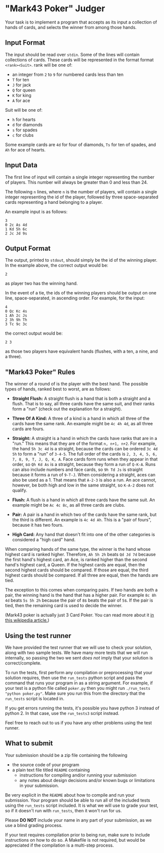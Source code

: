 "Mark43 Poker" Judger
=====================

Your task is to implement a program that accepts as its input a collection of hands of cards, and selects the winner from among those hands.

Input Format
------------

The input should be read over `stdin`. Some of the lines will contain collections of cards.
These cards will be represented in the format format `<rank><Suit>`. rank will be one of:

* an integer from `2` to `9` for numbered cards less than ten
* `T` for ten
* `J` for jack
* `Q` for queen
* `K` for king
* `A` for ace

Suit will be one of:
* `h` for hearts
* `d` for diamonds
* `s` for spades
* `c` for clubs

Some example cards are `4d` for four of diamonds, `Ts` for ten of spades, and `Ah` for ace of hearts.

Input Data
----------
The first line of input will contain a single integer representing the number of players. This number will always be greater than 0 and less than 24.

The following `n` lines, where `n` is the number of players, will contain a single integer representing the id of the
player, followed by three space-separated cards representing a hand belonging to a player.

An example input is as follows:

```
3
0 2c As 4d
1 Kd 5h 6c
2 Jc Jd 9s
```

Output Format
-------------

The output, printed to `stdout`, should simply be the id of the winning player. In the example above, the correct output would be:

```
2
```

as player two has the winning hand.

In the event of a tie, the ids of the winning players should be output on one line, space-separated, in ascending order.
For example, for the input:
```
4
0 Qc Kc 4s
1 Ah 2c Js
2 3h 9h Th
3 Tc 9c 3c
```

the correct output would be:

```
2 3
```
as those two players have equivalent hands (flushes, with a ten, a nine, and a three).

"Mark43 Poker" Rules
----------------------

The winner of a round of  is the player with the best hand. The possible types of hands, ranked best to worst, are as follows:

* **Straight Flush:** A straight flush is a hand that is both a straight and a flush. That is to say, all three cards
have the same suit, and their ranks form a "run" (check out the explanation for a straight).

* **Three Of A Kind:** A three of a kind is a hand in which all three of the cards have the same rank. An example might
be `4c 4h 4d`, as all three cards are fours.

* **Straight:** A straight is a hand in which the cards have ranks that are in a "run." This means that they are of the
format `n, n+1, n+2`. For example, the hand `5h 3c 4d` is a straight, because the cards can be ordered `3c 4d 5h` to
form a "run" of `3-4-5`. The full order of the cards is `2, 3, 4, 5, 6, 7, 8, 9, T, J, Q, K, A`. Face cards form runs when they appear in that order, so `Qh Kd As` is a straight, because they form a run of `Q-K-A`. Runs can also include numbers and face cards, so `9h Td Js` is straight because it forms a run of `9-T-J`. When considering a straight, aces can also be used as a 1. That means that `A-2-3` is also a run. An ace cannot, however, be both high and low in the same straight, so `K-A-2` does not qualify.

* **Flush:** A flush is a hand in which all three cards have the same suit. An example might be `Ac 4c 8c`, as all three cards are clubs.

* **Pair:** A pair is a hand in which two of the cards have the same rank, but the third is different. An example is
`4c 4d Ah`. This is a "pair of fours", because it has two fours.

* **High Card:** Any hand that doesn't fit into one of the other categories is considered a "high card" hand.

When comparing hands of the same type, the winner is the hand whose highest card is ranked higher. Therefore,
`Ah 5h 2h` beats `Qd Jd 7d` because the first hand's highest card, an Ace, is ranked higher than the second hand's
 highest card, a Queen. If the highest cards are equal, then the second highest cards should be compared. If those
 are equal, the third highest cards should be compared. If all three are equal, then the hands are tied.

The exception to this comes when comparing pairs. If two hands are both a pair, the winning hand is the hand that
has a higher pair. For example `8c 8h 4d` beats `5s 5h 2h` because the pair of `8`s beats the pair of `5`s. If the pair
is tied, then the remaining card is used to decide the winner.

(Mark43 poker is actually just 3 Card Poker. You can read more about it [in this wikipedia article.](https://en.wikipedia.org/wiki/Three_card_poker))

Using the test runner
----------------------

We have provided the test runner that we will use to check your solution, along with two sample tests. We have many
more tests that we will run internally, so passing the two we sent _does not_ imply that your solution is correct/complete.

To run the tests, first perform any compilation or preprocessing that your solution requires, then use the `run_tests`
python script and pass the command that runs your program in as a string argument. For example, if your test is a
python file called `poker.py` then you might run `./run_tests "python poker.py"`. Make sure you run this from the directory that the `run_tests` script is located in.

If you get errors running the tests, it's possible you have python 3 instead of python 2. In that case, use the
`run_tests3` script instead.

Feel free to reach out to us if you have any other problems using the test runner.

What to submit
--------------

Your submission should be a zip file containing the following

* the source code of your program
* a plain text file titled `README` containing
    * instructions for compiling and/or running your submission
    * any notes about design decisions and/or known bugs or limitations in your submission.

Be very explicit in the `README` about how to compile and run your submission. Your program should be able to
run all of the included tests using the `run_tests` script included. It is what we will use to grade your test, so if it doesn't run with `run_tests`, then it won't run for us.

Please **DO NOT** include your name in any part of your submission, as we use a blind grading process.

If your test requires compilation prior to being run, make sure to include instructions on how to do so.
A Makefile is not required, but would be appreciated if the compilation is a multi-step process.
